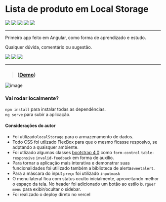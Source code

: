 # Lista de produto em Local Storage
<div>
  <img src="https://img.shields.io/badge/Angular-DD0031?style=for-the-badge&logo=angular&logoColor=white"/>
  <img src="https://img.shields.io/badge/TypeScript-007ACC?style=for-the-badge&logo=typescript&logoColor=white"/>
  <img src="https://img.shields.io/badge/HTML5-E34F26?style=for-the-badge&logo=html5&logoColor=white"/>
  <img src="https://img.shields.io/badge/CSS3-1572B6?style=for-the-badge&logo=css3&logoColor=white"/>
  <img src="https://img.shields.io/badge/Vercel-000000?style=for-the-badge&logo=vercel&logoColor=white"/>
</div>
<hr/>
Primeiro app feito em Angular, como forma de aprendizado e estudo.

Qualquer dúvida, comentário ou sugestão.
<div>
  <a href="https://instagram.com/t0line" target="_blank"><img src="https://img.shields.io/badge/-Instagram-%23E4405F?style=for-the-badge&logo=instagram&logoColor=white" target="_blank"></a>
  <a href = "mailto:sandro.toline@gmail.com"><img src="https://img.shields.io/badge/-Gmail-%23333?style=for-the-badge&logo=gmail&logoColor=white" target="_blank"></a>
  <a href="https://www.linkedin.com/in/sandro-toline-149997115/" target="_blank"><img src="https://img.shields.io/badge/-LinkedIn-%230077B5?style=for-the-badge&logo=linkedin&logoColor=white" target="_blank"></a> 
</div>

---
> ### ([Demo](https://list-products-it0zfre9z-sandrotoline.vercel.app/))
![image](https://github.com/sandrotoline/ListProducts/assets/25992583/33ed00d6-89b1-446c-8c6e-97c752004920)



### Vai rodar localmente?
`npm install` para instalar todas as dependências.</br>
`ng serve` para subir a aplicação.

#### Considerações do autor
- Foi utilizado`localStorage` para o armazenamento de dados.
- Todo CSS foi utlizado FlexBox para que o mesmo ficasse resposivo, se adptando a quaisquer ambiente.
- Foi utlizado algumas classes <a href="https://getbootstrap.com/">bootstrap 4.0</a> como `form-control` `table-responsive` `invalid-feedback` em forma de auxilio.
- Para tornar a aplicação mais interativa e demonstrar suas funcionalidades foi utilizado também a biblioteca de alerta`sweetalert`.
- Para a máscara do input `preço` foi utilizado `inputmask`
- O menu lateral fica com status oculto inicialmente, aproveitando melhor o espaço da tela. No header foi adicionado um botão ao estilo `burguer menu` para exibir/ocultar o sidebar. 
- Foi realizado o deploy direto no vercel
